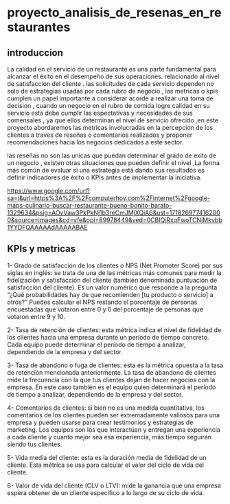 # proyecto_analisis_de_resenas_en_restaurantes

## introduccion

La calidad en el servicio de un restaurante es una parte fundamental para alcanzar el éxito en el desempeño de sus operaciones. relacionado al nivel de satisfaccion del cliente . las solicitudes de cada servicio dependen no solo de estrategias usadas por cada rubro de negocio , las metricas o kpis cumplen un papel importante a considerar  acorde a realizar una toma de decision , cuando un negocio en el rubro de comida logre calidad en su servicio esta debe cumplir las espectativas y necesidades de sus comensales , ya que ellos determinan el nivel de servicio ofrecido ,en este proyecto abordaremos las metricas involucradas  en la percepcion de los clientes a traves de reseñas o comentarios realizados y proponer recomendaciones hacia los negocios dedicados a este sector.

las reseñas no son las unicas que puedan determinar el grado de exito de un negocio , existen otras situaciones que pueden definir el nivel ,La forma más común de evaluar si una estrategia está dando sus resultados es definir indicadores de éxito o KPIs antes de implementar la iniciativa.

https://www.google.com/url?sa=i&url=https%3A%2F%2Fcomputerhoy.com%2Finternet%2Fgoogle-maps-culinario-buscar-restaurante-bueno-bonito-barato-1329634&psig=AOvVaw3PkPkNj1b3reCmJMjXQiA6&ust=1718269774162000&source=images&cd=vfe&opi=89978449&ved=0CBIQjRxqFwoTCNjMkvbb1YYDFQAAAAAdAAAAABAE

## KPIs y metricas

1- Grado de satisfacción de los clientes o NPS (Net Promoter Score) por sus siglas en inglés: se trata de una de las métricas más comunes para medir la fidelización y satisfacción del cliente (también denominada puntuación de satisfacción del cliente). Es un valor numérico que responde a la pregunta “¿Qué probabilidades hay de que recomienden [tu producto o servicio] a otros?” Puedes calcular el NPS restando el porcentaje de personas encuestadas que votaron entre 0 y 6 del porcentaje de personas que votaron entre 9 y 10. 

2- Tasa de retención de clientes: esta métrica indica el nivel de fidelidad de los clientes hacia una empresa durante un período de tiempo concreto. Cada equipo puede determinar el período de tiempo a analizar, dependiendo de la empresa y del sector.

3- Tasa de abandono o fuga de clientes: esta es la métrica opuesta a la tasa de retención mencionada anteriormente. La tasa de abandono de clientes mide la frecuencia con la que tus clientes dejan de hacer negocios con la empresa. En este caso también es el equipo quien determinará el período de tiempo a analizar, dependiendo de la empresa y del sector.

4- Comentarios de clientes: si bien no es una medida cuantitativa, los comentarios de los clientes pueden ser extremadamente valiosos para una empresa y pueden usarse para crear testimonios y estrategias de marketing. Los equipos son los que interactúan y entregan una experiencia a cada cliente y cuanto mejor sea esa experiencia, más tiempo seguirán siendo tus clientes.

5- Vida media del cliente: esta es la duración media de fidelidad de un cliente. Esta métrica se usa para calcular el valor del ciclo de vida del cliente.

6- Valor de vida del cliente (CLV o LTV): mide la ganancia que una empresa espera obtener de un cliente específico a lo largo de su ciclo de vida.

